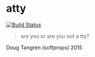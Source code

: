 # atty

[![Build Status](https://travis-ci.org/softprops/atty.svg?branch=master)](https://travis-ci.org/softprops/atty)

> are you or are you not a tty?

Doug Tangren (softprops) 2015
